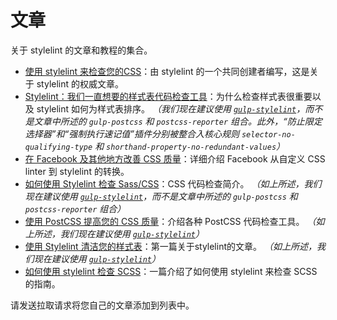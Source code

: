# 文章

关于 stylelint 的文章和教程的集合。

-   [使用 stylelint 来检查您的CSS](https://css-tricks.com/stylelint/)：由 stylelint 的一个共同创建者编写，这是关于 stylelint 的权威文章。
-   [Stylelint：我们一直想要的样式表代码检查工具](https://www.smashingmagazine.com/2016/05/stylelint-the-style-sheet-linter-weve-always-wanted/)：为什么检查样式表很重要以及 stylelint 如何为样式表排序。 *（我们现在建议使用 [`gulp-stylelint`](https://github.com/olegskl/gulp-stylelint)，而不是文章中所述的 `gulp-postcss` 和 `postcss-reporter` 组合。此外，“防止限定选择器”和“强制执行速记值”插件分别被整合入核心规则 `selector-no-qualifying-type` 和 `shorthand-property-no-redundant-values`）*
-   [在 Facebook 及其他地方改善 CSS 质量](https://code.facebook.com/posts/879890885467584/improving-css-quality-at-facebook-and-beyond)：详细介绍 Facebook 从自定义 CSS linter 到 stylelint 的转换。
-   [如何使用 Stylelint 检查 Sass/CSS](http://www.creativenightly.com/2016/02/How-to-lint-your-css-with-stylelint/)：CSS 代码检查简介。 *（如上所述，我们现在建议使用 [`gulp-stylelint`](https://github.com/olegskl/gulp-stylelint)，而不是文章中所述的 `gulp-postcss` 和 `postcss-reporter` 组合）*
-   [使用 PostCSS 提高您的 CSS 质量](https://www.sitepoint.com/improving-the-quality-of-your-css-with-postcss/)：介绍各种 PostCSS 代码检查工具。 *（如上所述，我们现在建议使用 [`gulp-stylelint`](https://github.com/olegskl/gulp-stylelint)）*
-   [使用 Stylelint 清洁您的样式表](https://benfrain.com/floss-your-style-sheets-with-stylelint/)：第一篇关于stylelint的文章。 *（如上所述，我们现在建议使用 [`gulp-stylelint`](https://github.com/olegskl/gulp-stylelint)）*
-   [如何使用 stylelint 检查 SCSS](https://medium.com/@bjankord/how-to-lint-scss-with-stylelint-dc87809a9878)：一篇介绍了如何使用 stylelint 来检查 SCSS 的指南。

请发送拉取请求将您自己的文章添加到列表中。
